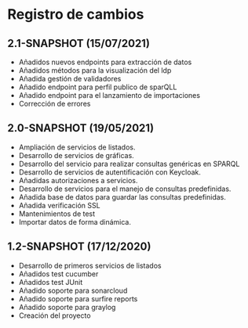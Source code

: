 # Registro de cambios

## 2.1-SNAPSHOT (15/07/2021)

- Añadidos nuevos endpoints para extracción de datos
- Añadidos métodos para la visualización del ldp
- Añadida gestión de validadores
- Añadido endpoint para perfil publico de sparQLL
- Añadido endpoint para el lanzamiento de importaciones
- Corrección de errores

## 2.0-SNAPSHOT (19/05/2021)

- Ampliación de servicios de listados.
- Desarrollo de servicios de gráficas.
- Desarrollo del servicio para realizar consultas genéricas en SPARQL
- Desarrollo de servicios de autentificación con Keycloak.
- Añadidas autorizaciones a servicios.
- Desarrollo de servicios para el manejo de consultas predefinidas.
- Añadida base de datos para guardar las consultas predefinidas.
- Añadida verificación SSL
- Mantenimientos de test
- Importar datos de forma dinámica.



## 1.2-SNAPSHOT (17/12/2020)

- Desarrollo de primeros servicios de listados
- Añadidos test cucumber
- Añadidos test JUnit
- Añadido soporte para sonarcloud
- Añadido soporte para surfire reports
- Añadido soporte para graylog
- Creación del proyecto



